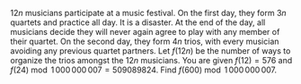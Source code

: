 $12n$ musicians participate at a music festival. On the first day, they form $3n$ quartets and practice all day.
It is a disaster. At the end of the day, all musicians decide they will never again agree to play with any member of their quartet.
On the second day, they form $4n$ trios, with every musician avoiding any previous quartet partners.
Let $f(12n)$ be the number of ways to organize the trios amongst the $12n$ musicians.
You are given $f(12) = 576$ and $f(24) \bmod 1\,000\,000\,007 = 509089824$.
Find $f(600) \bmod 1\,000\,000\,007$.